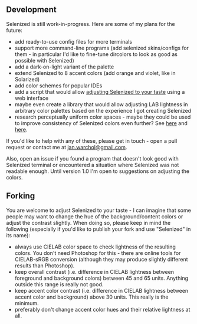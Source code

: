 Development
-----------

Selenized is still work-in-progress.  Here are some of my plans for the future:
- add ready-to-use config files for more terminals
- support more command-line programs (add selenized skins/configs for them - in
  particular I'd like to fine-tune dircolors to look as good as possible with
  Selenized)
- add a dark-on-light variant of the palette
- extend Selenized to 8 accent colors (add orange and violet, like in
  Solarized)
- add color schemes for popular IDEs
- add a script that would allow [adjusting Selenized to your taste](#forking)
  using a web interface
- maybe even create a library that would allow adjusting LAB lightness in
  arbitrary color palettes based on the experience I got creating Selenized
- research perceptually uniform color spaces - maybe they could be used to
  improve consistency of Selenized colors even further?  See
  [here](www.brucelindbloom.com/UPLab.html) and
  [here](https://en.wikipedia.org/wiki/Munsell_color_system).

If you'd like to help with any of these, please get in touch - open a pull
request or contact me at jan.warchol@gmail.com.

Also, open an issue if you found a program that doesn't look good with
Selenized terminal or encountered a situation where Selenized was not readable
enough.  Until version 1.0 I'm open to suggestions on adjusting the colors.



Forking
-------

You are welcome to adjust Selenized to your taste - I can imagine that some
people may want to change the hue of the background/content colors or adjust
the contrast slightly.  When doing so, please keep in mind the following
(especially if you'd like to publish your fork and use "Selenized" in its
name):
- always use CIELAB color space to check lightness of the resulting colors.
  You don't need Photoshop for this - there are online tools for CIELAB-sRGB
  conversion (although they may produce slightly different results than
  Photoshop).
- keep overall contrast (i.e. difference in CIELAB lightness between foreground
  and background colors) between 45 and 65 units.  Anything outside this range
  is really not good.
- keep accent color contrast (i.e. difference in CIELAB lightness between
  accent color and background) above 30 units. This really is the minimum.
- preferably don't change accent color hues and their relative lightness at
  all.


